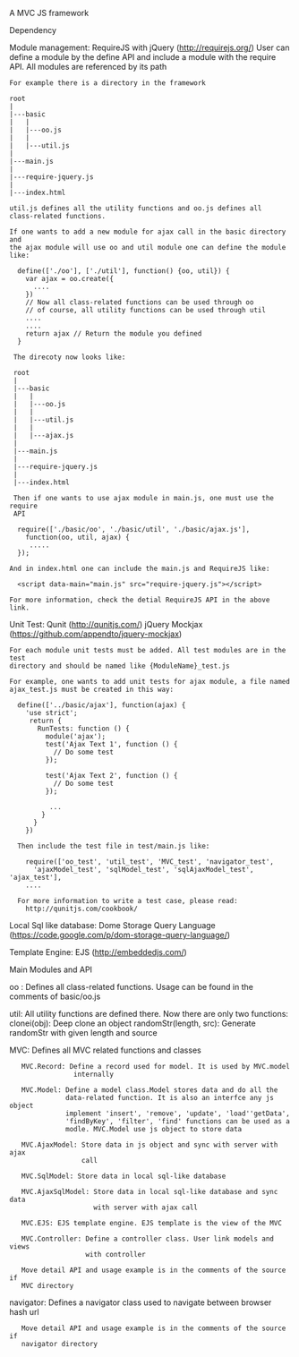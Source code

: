 A MVC JS framework

Dependency

  Module management:
    RequireJS with jQuery (http://requirejs.org/)
    User can define a module by the define API and include a module with
    the require API. All modules are referenced by its path

    For example there is a directory in the framework

    root
    |
    |---basic
    |   |
    |   |---oo.js
    |   |
    |   |---util.js
    |
    |---main.js
    |
    |---require-jquery.js
    |
    |---index.html

    util.js defines all the utility functions and oo.js defines all
    class-related functions.

    If one wants to add a new module for ajax call in the basic directory and
    the ajax module will use oo and util module one can define the module like:

      define(['./oo'], ['./util'], function() {oo, util}) {
        var ajax = oo.create({
          ....
        })
        // Now all class-related functions can be used through oo
        // of course, all utility functions can be used through util
        ....
        ....
        return ajax // Return the module you defined
      }

     The direcoty now looks like:

     root
     |
     |---basic
     |   |
     |   |---oo.js
     |   |
     |   |---util.js
     |   |
     |   |---ajax.js
     |
     |---main.js
     |
     |---require-jquery.js
     |
     |---index.html

     Then if one wants to use ajax module in main.js, one must use the require
     API

      require(['./basic/oo', './basic/util', './basic/ajax.js'],
        function(oo, util, ajax) {
         .....
      });

    And in index.html one can include the main.js and RequireJS like:

      <script data-main="main.js" src="require-jquery.js"></script>

    For more information, check the detial RequireJS API in the above link.


  Unit Test:
    Qunit (http://qunitjs.com/)
    jQuery Mockjax (https://github.com/appendto/jquery-mockjax)

    For each module unit tests must be added. All test modules are in the test
    directory and should be named like {ModuleName}_test.js

    For example, one wants to add unit tests for ajax module, a file named
    ajax_test.js must be created in this way:

      define(['../basic/ajax'], function(ajax) {
        'use strict';
         return {
           RunTests: function () {
             module('ajax');
             test('Ajax Text 1', function () {
               // Do some test
             });

             test('Ajax Text 2', function () {
               // Do some test
             });

              ...
            }
          }
        })

      Then include the test file in test/main.js like:

        require(['oo_test', 'util_test', 'MVC_test', 'navigator_test',
          'ajaxModel_test', 'sqlModel_test', 'sqlAjaxModel_test', 'ajax_test'],
        ....

      For more information to write a test case, please read:
        http://qunitjs.com/cookbook/

  Local Sql like database:
    Dome Storage Query Language
    (https://code.google.com/p/dom-storage-query-language/)

  Template Engine:
    EJS (http://embeddedjs.com/)

Main Modules and API

  oo : Defines all class-related functions. Usage can be found in the comments
       of basic/oo.js

  util: All utility functions are defined there. Now there are only two
        functions:
          clonei(obj): Deep clone an object
          randomStr(length, src): Generate randomStr with given length and
                                  source

  MVC: Defines all MVC related functions and classes

       MVC.Record: Define a record used for model. It is used by MVC.model
                    internally

       MVC.Model: Define a model class.Model stores data and do all the
                  data-related function. It is also an interfce any js object
                  implement 'insert', 'remove', 'update', 'load''getData',
                  'findByKey', 'filter', 'find' functions can be used as a
                  modle. MVC.Model use js object to store data

       MVC.AjaxModel: Store data in js object and sync with server with ajax
                      call

       MVC.SqlModel: Store data in local sql-like database

       MVC.AjaxSqlModel: Store data in local sql-like database and sync data
                         with server with ajax call

       MVC.EJS: EJS template engine. EJS template is the view of the MVC

       MVC.Controller: Define a controller class. User link models and views
                       with controller

       Move detail API and usage example is in the comments of the source if
       MVC directory

  navigator: Defines a navigator class used to navigate between browser hash url

       Move detail API and usage example is in the comments of the source if
       navigator directory
